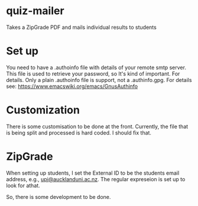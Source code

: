 # quiz-mailer
Takes a ZipGrade PDF and mails individual results to students

# Set up
You need to have a .authoinfo file with details of your remote smtp server. This file is used to retrieve your password, so It's kind of important.
For details. Only a plain .authoinfo file is support, not a .authinfo.gpg. For details see: https://www.emacswiki.org/emacs/GnusAuthinfo

# Customization
There is some customisation to be done at the front. Currently, the file that is being split and processed is hard coded. I should fix that.

# ZipGrade
When setting up students, I set the External ID to be the students email address, e.g., upi@aucklanduni.ac.nz. The regular expreseion is set up to look for athat.

So, there is some development to be done.
